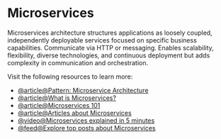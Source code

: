 # Microservices

Microservices architecture structures applications as loosely coupled, independently deployable services focused on specific business capabilities. Communicate via HTTP or messaging. Enables scalability, flexibility, diverse technologies, and continuous deployment but adds complexity in communication and orchestration.

Visit the following resources to learn more:

- [@article@Pattern: Microservice Architecture](https://microservices.io/patterns/microservices.html)
- [@article@What is Microservices?](https://smartbear.com/solutions/microservices/)
- [@article@Microservices 101](https://thenewstack.io/microservices-101/)
- [@article@Articles about Microservices](https://thenewstack.io/category/microservices/)
- [@video@Microservices explained in 5 minutes](https://www.youtube.com/watch?v=lL_j7ilk7rc)
- [@feed@Explore top posts about Microservices](https://app.daily.dev/tags/microservices?ref=roadmapsh)
